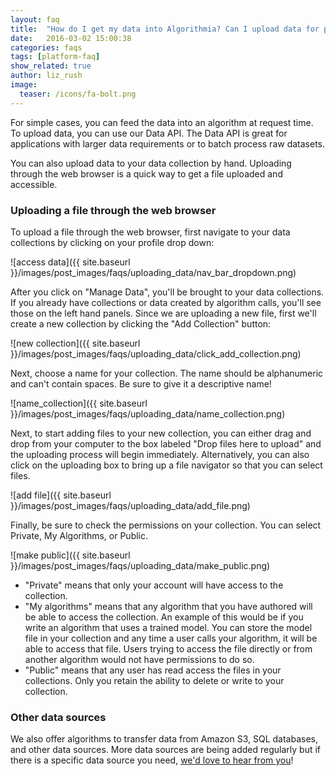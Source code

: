 ```yaml
---
layout: faq
title:  "How do I get my data into Algorithmia? Can I upload data for processing?"
date:   2016-03-02 15:00:38
categories: faqs
tags: [platform-faq]
show_related: true
author: liz_rush
image:
  teaser: /icons/fa-bolt.png
---
```


For simple cases, you can feed the data into an algorithm at request time. To upload data, you can use our Data API. The Data API is great for applications with larger data requirements or to batch process raw datasets.

You can also upload data to your data collection by hand. Uploading through the web browser is a quick way to get a file uploaded and accessible.

### Uploading a file through the web browser

To upload a file through the web browser, first navigate to your data collections by clicking on your profile drop down:

![access data]({{ site.baseurl }}/images/post_images/faqs/uploading_data/nav_bar_dropdown.png)


After you click on "Manage Data", you'll be brought to your data collections. If you already have collections or data created by algorithm calls, you'll see those on the left hand panels. Since we are uploading a new file, first we'll create a new collection by clicking the "Add Collection" button:

![new collection]({{ site.baseurl }}/images/post_images/faqs/uploading_data/click_add_collection.png)

Next, choose a name for your collection. The name should be alphanumeric and can't contain spaces. Be sure to give it a descriptive name!

![name_collection]({{ site.baseurl }}/images/post_images/faqs/uploading_data/name_collection.png)

Next, to start adding files to your new collection, you can either drag and drop from your computer to the box labeled "Drop files here to upload" and the uploading process will begin immediately. Alternatively, you can also click on the uploading box to bring up a file navigator so that you can select files.

![add file]({{ site.baseurl }}/images/post_images/faqs/uploading_data/add_file.png)

Finally, be sure to check the permissions on your collection. You can select Private, My Algorithms, or Public.

![make public]({{ site.baseurl }}/images/post_images/faqs/uploading_data/make_public.png)

* "Private" means that only your account will have access to the collection.
* "My algorithms" means that any algorithm that you have authored will be able to access the collection. An example of this would be if you write an algorithm that uses a trained model. You can store the model file in your collection and any time a user calls your algorithm, it will be able to access that file. Users trying to access the file directly or from another algorithm would not have permissions to do so.
* "Public" means that any user has read access the files in your collections. Only you retain the ability to delete or write to your collection.

### Other data sources

We also offer algorithms to transfer data from Amazon S3, SQL databases, and other data sources. More data sources are being added regularly but if there is a specific data source you need, [we'd love to hear from you](https://algorithmia.com/contact)!

